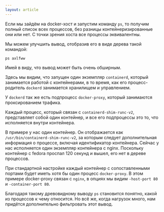 ```yaml
---
layout: article
---
```


Если мы зайдём на docker-хост и запустим команду `ps`, то получим полный список всех процессов, без разницы контейнеризированные они или нет. С точки зрения хоста все процессы эквивалентны.

Мы можем улучшить вывод, отобразив его в виде дерева такой командой:

```
ps axlfww
```

Имей в виду, что вывод может быть очень обширным.

Здесь мы видим, что запущен один экземпляр `containerd`, который занимается работой с контейнерами, в то время, как его процесс-родитель `dockerd` занимается хранилищем и управлением.

У `dockerd` так же есть подпроцесс `docker-proxy`, который занимаются проксированием трафика.

Каждый процесс, который связан с `containerd-shim-runc-v2`, представляет собой один контейнер, и все его подпроцессы это то, что исполняется внутри контейнера.

В примере у нас один контейнер. Он отображается как `/usr/bin/containerd-shim-runc-v2`, за которым следует дополнительная информация о процессе, включая идентификатор контейнера. Сейчас у нас исполняется один экземпляр контейнера с nginx. Поскольку контейнер с fedora проспал 120 секунд и вышел, его нет в дереве процессов.

При стандартной настройке каждый контейнер с сопоставленными портами будет иметь хотя бы один процесс `docker-proxy`. В этом примере docker-proxy связан с `nginx`, в опциях мы видим `-host-port 80` и `-container-port 80`.

Благодаря такому древовидному выводу `ps` становится понятно, какой из процессов к чему относится. Но всё же, когда нагрузок много, нам придётся дополнительно фильтровать этот вывод.
